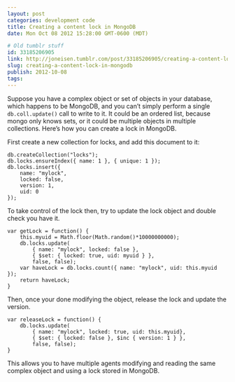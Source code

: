 ```yaml
---
layout: post
categories: development code
title: Creating a content lock in MongoDB
date: Mon Oct 08 2012 15:28:00 GMT-0600 (MDT)

# Old tumblr stuff
id: 33185206905
link: http://joneisen.tumblr.com/post/33185206905/creating-a-content-lock-in-mongodb
slug: creating-a-content-lock-in-mongodb
publish: 2012-10-08
tags:
---
```



Suppose you have a complex object or set of objects in your database, which happens to be MongoDB, and you can’t simply perform a single `db.coll.update()` call to write to it. It could be an ordered list, because mongo only knows sets, or it could be multiple objects in multiple collections. Here’s how you can create a lock in MongoDB.

First create a new collection for locks, and add this document to it:

    db.createCollection("locks");
    db.locks.ensureIndex({ name: 1 }, { unique: 1 });
    db.locks.insert({
        name: "mylock",
        locked: false,
        version: 1,
        uid: 0
    });

To take control of the lock then, try to update the lock object and double check you have it.

    var getLock = function() {
        this.myuid = Math.floor(Math.random()*10000000000);
        db.locks.update(
            { name: "mylock", locked: false },
            { $set: { locked: true, uid: myuid } },
            false, false);
        var haveLock = db.locks.count({ name: "mylock", uid: this.myuid });
        return haveLock;
    }

Then, once your done modifying the object, release the lock and update the version.

    var releaseLock = function() {
        db.locks.update(
            { name: "mylock", locked: true, uid: this.myuid},
            { $set: { locked: false }, $inc { version: 1 } },
            false, false);
    }

This allows you to have multiple agents modifying and reading the same complex object and using a lock stored in MongoDB.

